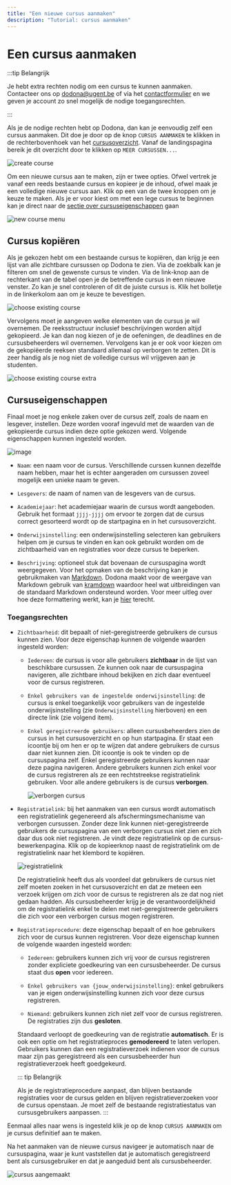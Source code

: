 ```yaml
---
title: "Een nieuwe cursus aanmaken"
description: "Tutorial: cursus aanmaken"
---
```


# Een cursus aanmaken

:::tip Belangrijk 

Je hebt extra rechten nodig om een cursus te kunnen aanmaken. Contacteer ons op [dodona@ugent.be](mailto:dodona@ugent.be) of via het [contactformulier](https://dodona.ugent.be/nl/contact) en we geven je account zo snel mogelijk de nodige toegangsrechten.

:::

Als je de nodige rechten hebt op Dodona, dan kan je eenvoudig zelf een cursus aanmaken. Dit doe je door op de knop `CURSUS AANMAKEN` te klikken in de rechterbovenhoek van het [cursusoverzicht](https://dodona.ugent.be/nl/courses). Vanaf de landingspagina bereik je dit overzicht door te klikken op `MEER CURSUSSEN...`.

![create course](./staff.courses_new_link.png)

Om een nieuwe cursus aan te maken, zijn er twee opties. Ofwel vertrek je vanaf een reeds bestaande cursus en kopieer je de inhoud, ofwel maak je een volledige nieuwe cursus aan. Klik op een van de twee knoppen om je keuze te maken. Als je er voor kiest om met een lege cursus te beginnen kan je direct naar de [sectie over cursuseigenschappen](#cursuseigenschappen) gaan

![new course menu](./staff.course_new_options.png)

## Cursus kopiëren

Als je gekozen hebt om een bestaande cursus te kopiëren, dan krijg je een lijst van alle zichtbare cursussen op Dodona te zien. Via de zoekbalk kan je filteren om snel de gewenste cursus te vinden. Via de link-knop aan de rechterkant van de tabel open je de betreffende cursus in een nieuwe venster. Zo kan je snel controleren of dit de juiste cursus is. Klik het bolletje in de linkerkolom aan om je keuze te bevestigen.

![choose existing course](./staff.course_new_copy_course_options.png)

Vervolgens moet je aangeven welke elementen van de cursus je wil overnemen. De reeksstructuur inclusief beschrijvingen worden altijd gekopieerd. Je kan dan nog kiezen of je de oefeningen, de deadlines en de cursusbeheerders wil overnemen. Vervolgens kan je er ook voor kiezen om de gekopiëerde reeksen standaard allemaal op verborgen te zetten. Dit is zeer handig als je nog niet de volledige cursus wil vrijgeven aan je studenten.

![choose existing course extra](./staff.course_new_copy.png)

## Cursuseigenschappen

Finaal moet je nog enkele zaken over de cursus zelf, zoals de naam en lesgever, instellen. Deze worden vooraf ingevuld met de waarden van de gekopieerde cursus indien deze optie gekozen werd. Volgende eigenschappen kunnen ingesteld worden.

![image](./staff.course_new_empty.png)

* `Naam`: een naam voor de cursus. Verschillende curssen kunnen dezelfde naam hebben, maar het is echter aangeraden om cursussen zoveel mogelijk een unieke naam te geven.

* `Lesgevers`: de naam of namen van de lesgevers van de cursus.

* `Academiejaar`: het academiejaar waarin de cursus wordt aangeboden. Gebruik het formaat `jjjj-jjjj` om ervoor te zorgen dat de cursus correct gesorteerd wordt op de startpagina en in het cursusoverzicht.

* `Onderwijsinstelling`: een onderwijsinstelling selecteren kan gebruikers helpen om je cursus te vinden en kan ook gebruikt worden om de zichtbaarheid van en registraties voor deze cursus te beperken.

* `Beschrijving`: optioneel stuk dat bovenaan de cursuspagina wordt weergegeven. Voor het opmaken van de beschrijving kan je gebruikmaken van [Markdown](https://en.wikipedia.org/wiki/Markdown). Dodona maakt voor de weergave van Markdown gebruik van [kramdown](https://kramdown.gettalong.org) waardoor heel wat uitbreidingen van de standaard Markdown ondersteund worden. Voor meer uitleg over hoe deze formattering werkt, kan je [hier](/nl/references/exercise-description/) terecht.


### Toegangsrechten


* `Zichtbaarheid`: dit bepaalt of niet-geregistreerde gebruikers de cursus kunnen zien. Voor deze eigenschap kunnen de volgende waarden ingesteld worden: 

  * `Iedereen`: de cursus is voor alle gebruikers **zichtbaar** in de lijst van beschikbare cursussen. Ze kunnen ook naar de cursuspagina navigeren, alle zichtbare inhoud bekijken en zich daar eventueel voor de cursus registreren.

  * `Enkel gebruikers van de ingestelde onderwijsinstelling`: de cursus is enkel toegankelijk voor gebruikers van de ingestelde onderwijsinstelling (zie `Onderwijsinstelling` hierboven) en een directe link (zie volgend item).

  * `Enkel geregistreerde gebruikers`: alleen cursusbeheerders zien de cursus in het cursusoverzicht en op hun startpagina. Er staat een icoontje bij om hen er op te wijzen dat andere gebruikers de cursus daar niet kunnen zien. Dit icoontje is ook te vinden op de cursuspagina zelf. Enkel geregistreerde gebruikers kunnen naar deze pagina navigeren. Andere gebruikers kunnen zich enkel voor de cursus registreren als ze een rechtstreekse registratielink gebruiken. Voor alle andere gebruikers is de cursus **verborgen**.
  
    ![verborgen cursus](./staff.course_hidden.png)

* `Registratielink`: bij het aanmaken van een cursus wordt automatisch een registratielink gegenereerd als afschermingsmechanisme van verborgen cursussen. Zonder deze link kunnen niet-geregistreerde gebruikers de cursuspagina van een verborgen cursus niet zien en zich daar dus ook niet registreren. Je vindt deze registratielink op de cursus-bewerkenpagina. Klik op de kopieerknop naast de registratielink om de registratielink naar het klembord te kopiëren. 

  ![registratielink](./staff.course_hidden_registration_link.png)

  De registratielink heeft dus als voordeel dat gebruikers de cursus niet zelf moeten zoeken in het cursusoverzicht en dat ze meteen een verzoek krijgen om zich voor de cursus te registreren als ze dat nog niet gedaan hadden. Als cursusbeheerder krijg je de verantwoordelijkheid om de registratielink enkel te delen met niet-geregistreerde gebruikers die zich voor een verborgen cursus mogen registreren.  

* `Registratieprocedure`: deze eigenschap bepaalt of en hoe gebruikers zich voor de cursus kunnen registreren. Voor deze eigenschap kunnen de volgende waarden ingesteld worden:

  * `Iedereen`: gebruikers kunnen zich vrij voor de cursus registreren zonder expliciete goedkeuring van een cursusbeheerder. De cursus staat dus **open** voor iedereen.
  
  * `Enkel gebruikers van {jouw_onderwijsinstelling}`: enkel gebruikers van je eigen onderwijsinstelling kunnen zich voor deze cursus registreren.

  * `Niemand`: gebruikers kunnen zich niet zelf voor de cursus registreren. De registraties zijn dus **gesloten**.

  Standaard verloopt de goedkeuring van de registratie **automatisch**. Er is ook een optie om het registratieproces **gemodereerd** te laten verlopen. Gebruikers kunnen dan een registratieverzoek indienen voor de cursus maar zijn pas geregistreerd als een cursusbeheerder hun registratieverzoek heeft goedgekeurd.

  ::: tip Belangrijk

  Als je de registratieprocedure aanpast, dan blijven bestaande registraties voor de cursus gelden en blijven registratieverzoeken voor de cursus openstaan. Je moet zelf de bestaande registratiestatus van cursusgebruikers aanpassen.
  :::

Eenmaal alles naar wens is ingesteld klik je op de knop `CURSUS AANMAKEN` om je cursus definitief aan te maken.

Na het aanmaken van de nieuwe cursus navigeer je automatisch naar de cursuspagina, waar je kunt vaststellen dat je automatisch geregistreerd bent als cursusgebruiker en dat je aangeduid bent als cursusbeheerder.

![cursus aangemaakt](./staff.course_created.png)
